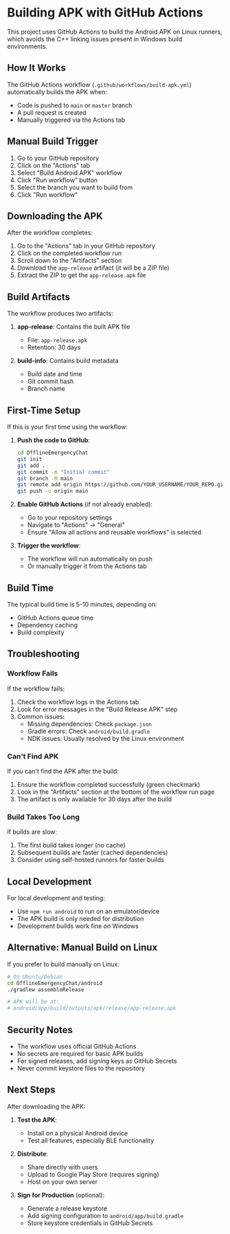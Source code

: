 # Building APK with GitHub Actions

This project uses GitHub Actions to build the Android APK on Linux runners, which avoids the C++ linking issues present in Windows build environments.

## How It Works

The GitHub Actions workflow (`.github/workflows/build-apk.yml`) automatically builds the APK when:
- Code is pushed to `main` or `master` branch
- A pull request is created
- Manually triggered via the Actions tab

## Manual Build Trigger

1. Go to your GitHub repository
2. Click on the "Actions" tab
3. Select "Build Android APK" workflow
4. Click "Run workflow" button
5. Select the branch you want to build from
6. Click "Run workflow"

## Downloading the APK

After the workflow completes:

1. Go to the "Actions" tab in your GitHub repository
2. Click on the completed workflow run
3. Scroll down to the "Artifacts" section
4. Download the `app-release` artifact (it will be a ZIP file)
5. Extract the ZIP to get the `app-release.apk` file

## Build Artifacts

The workflow produces two artifacts:

1. **app-release**: Contains the built APK file
   - File: `app-release.apk`
   - Retention: 30 days

2. **build-info**: Contains build metadata
   - Build date and time
   - Git commit hash
   - Branch name

## First-Time Setup

If this is your first time using the workflow:

1. **Push the code to GitHub**:
   ```bash
   cd OfflineEmergencyChat
   git init
   git add .
   git commit -m "Initial commit"
   git branch -M main
   git remote add origin https://github.com/YOUR_USERNAME/YOUR_REPO.git
   git push -u origin main
   ```

2. **Enable GitHub Actions** (if not already enabled):
   - Go to your repository settings
   - Navigate to "Actions" → "General"
   - Ensure "Allow all actions and reusable workflows" is selected

3. **Trigger the workflow**:
   - The workflow will run automatically on push
   - Or manually trigger it from the Actions tab

## Build Time

The typical build time is 5-10 minutes, depending on:
- GitHub Actions queue time
- Dependency caching
- Build complexity

## Troubleshooting

### Workflow Fails

If the workflow fails:

1. Check the workflow logs in the Actions tab
2. Look for error messages in the "Build Release APK" step
3. Common issues:
   - Missing dependencies: Check `package.json`
   - Gradle errors: Check `android/build.gradle`
   - NDK issues: Usually resolved by the Linux environment

### Can't Find APK

If you can't find the APK after the build:

1. Ensure the workflow completed successfully (green checkmark)
2. Look in the "Artifacts" section at the bottom of the workflow run page
3. The artifact is only available for 30 days after the build

### Build Takes Too Long

If builds are slow:

1. The first build takes longer (no cache)
2. Subsequent builds are faster (cached dependencies)
3. Consider using self-hosted runners for faster builds

## Local Development

For local development and testing:
- Use `npm run android` to run on an emulator/device
- The APK build is only needed for distribution
- Development builds work fine on Windows

## Alternative: Manual Build on Linux

If you prefer to build manually on Linux:

```bash
# On Ubuntu/Debian
cd OfflineEmergencyChat/android
./gradlew assembleRelease

# APK will be at:
# android/app/build/outputs/apk/release/app-release.apk
```

## Security Notes

- The workflow uses official GitHub Actions
- No secrets are required for basic APK builds
- For signed releases, add signing keys as GitHub Secrets
- Never commit keystore files to the repository

## Next Steps

After downloading the APK:

1. **Test the APK**:
   - Install on a physical Android device
   - Test all features, especially BLE functionality

2. **Distribute**:
   - Share directly with users
   - Upload to Google Play Store (requires signing)
   - Host on your own server

3. **Sign for Production** (optional):
   - Generate a release keystore
   - Add signing configuration to `android/app/build.gradle`
   - Store keystore credentials in GitHub Secrets
